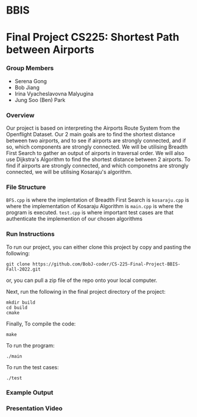 # BBIS
# Final Project CS225: Shortest Path between Airports

### Group Members
- Serena Gong
- Bob Jiang
- Irina Vyacheslavovna Malyugina 
- Jung Soo (Ben) Park

### Overview

Our project is based on interpreting the Airports Route System from the Openflight Dataset. Our 2 main goals are to find the shortest distance between two airports, and to see if airports are strongly connected, and if so, which components are strongly connected. We will be utilising Breadth First Search to gather an output of airports in traversal order. We will also use Dijkstra's Algorithm to find the shortest distance between 2 airports. To find if airports are strongly connected, and which componetns are strongly connected, we will be utilising Kosaraju's algorithm. 

### File Structure 

`BFS.cpp` is where the implentation of Breadth First Search is
`kosaraju.cpp` is where the implementation of Kosaraju Algorithm is 
`main.cpp` is where the program is executed. 
`test.cpp` is where important test cases are that authenticate the implemention of our chosen algorithms
### Run Instructions

To run our project, you can either clone this project by copy and pasting the following: 

```
git clone https://github.com/BobJ-coder/CS-225-Final-Project-BBIS-Fall-2022.git 
```
or, you can pull a zip file of the repo onto your local computer.

Next, run the following in the final project directory of the project:
```
mkdir build
cd build
cmake
```
Finally,
To compile the code:
 ``` 
 make
 ```
 
 To run the program:
 ``` 
 ./main
 ```
 
 To run the test cases:
 ``` 
 ./test
 ```
 
### Example Output
 
### Presentation Video 
